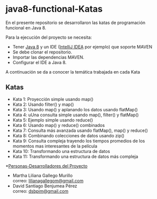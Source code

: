 java8-functional-Katas
======================
En el presente repositorio se desarrollaron las katas de programación funcional en Java 8.

Para la ejecución del proyecto se necesita:

- Tener [Java 8](https://www.oracle.com/technetwork/java/javase/downloads/jdk8-downloads-2133151.html) y un IDE ([IntelliJ IDEA](https://www.jetbrains.com/idea/) por ejemplo) que soporte MAVEN
- Se debe clonar el repositorio.
- Importar las dependencias MAVEN.
- Configurar el IDE a Java 8.

A continuación se da a conocer la temática trabajada en cada Kata

Katas
-----

* Kata 1: Proyección simple usando map()
* Kata 2: Usando filter() y map()
* Kata 3: Usando map() y aplanando los datos usando flatMap()
* Kata 4: uUna consulta simple usando map(), filter() y flatMap()
* Kata 5: Ejemplo simple usando reduce()
* Kata 6: Usando map() y reduce() combinados
* Kata 7: Consulta más avanzada usando flatMap(), map() y reduce()
* Kata 8: Combinando colecciones de datos usando zip()
* Kata 9: Consulta compleja trayendo los tiempos promedios de los momentos mas interesantes de la película
* Kata 10: Transformando una estructura de datos
* Kata 11: Transformando una estructura de datos más compleja

*[Personas-Desarrolladores del Proyecto](#personas-desarrolladores)
- Martha Liliana Gallego Murillo      
  correo: lilianagallegom@gmail.com
- David Santiago Benjumea Pérez  
  correo: dsbpim@gmail.com